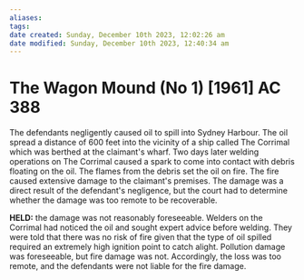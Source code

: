 ```yaml
---
aliases: 
tags: 
date created: Sunday, December 10th 2023, 12:02:26 am
date modified: Sunday, December 10th 2023, 12:40:34 am
---
```


# The Wagon Mound (No 1) [1961] AC 388

The defendants negligently caused oil to spill into Sydney Harbour. The oil spread a distance of 600 feet into the vicinity of a ship called The Corrimal which was berthed at the claimant's wharf. Two days later welding operations on The Corrimal caused a spark to come into contact with debris floating on the oil. The flames from the debris set the oil on fire. The fire caused extensive damage to the claimant's premises. The damage was a direct result of the defendant's negligence, but the court had to determine whether the damage was too remote to be recoverable.

**HELD:** the damage was not reasonably foreseeable. Welders on the Corrimal had noticed the oil and sought expert advice before welding. They were told that there was no risk of fire given that the type of oil spilled required an extremely high ignition point to catch alight. Pollution damage was foreseeable, but fire damage was not. Accordingly, the loss was too remote, and the defendants were not liable for the fire damage.
